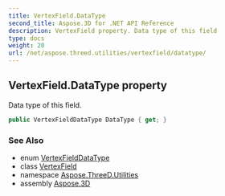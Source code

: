 ```yaml
---
title: VertexField.DataType
second_title: Aspose.3D for .NET API Reference
description: VertexField property. Data type of this field
type: docs
weight: 20
url: /net/aspose.threed.utilities/vertexfield/datatype/
---
```

## VertexField.DataType property

Data type of this field.

```csharp
public VertexFieldDataType DataType { get; }
```

### See Also

* enum [VertexFieldDataType](../../vertexfielddatatype/)
* class [VertexField](../)
* namespace [Aspose.ThreeD.Utilities](../../../aspose.threed.utilities/)
* assembly [Aspose.3D](../../../)


